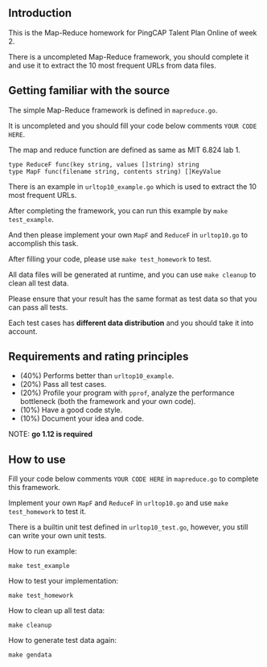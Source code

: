 ## Introduction

This is the Map-Reduce homework for PingCAP Talent Plan Online of week 2.

There is a uncompleted Map-Reduce framework, you should complete it and use it to extract the 10 most frequent URLs from data files.

## Getting familiar with the source

The simple Map-Reduce framework is defined in `mapreduce.go`.

It is uncompleted and you should fill your code below comments `YOUR CODE HERE`.

The map and reduce function are defined as same as MIT 6.824 lab 1.
```
type ReduceF func(key string, values []string) string
type MapF func(filename string, contents string) []KeyValue
```

There is an example in `urltop10_example.go` which is used to extract the 10 most frequent URLs.

After completing the framework, you can run this example by `make test_example`.

And then please implement your own `MapF` and `ReduceF` in `urltop10.go` to accomplish this task.

After filling your code, please use `make test_homework` to test.

All data files will be generated at runtime, and you can use `make cleanup` to clean all test data.

Please ensure that your result has the same format as test data so that you can pass all tests.

Each test cases has **different data distribution** and you should take it into account.

## Requirements and rating principles

* (40%) Performs better than `urltop10_example`.
* (20%) Pass all test cases.
* (20%) Profile your program with `pprof`, analyze the performance bottleneck (both the framework and your own code).
* (10%) Have a good code style.
* (10%) Document your idea and code.

NOTE: **go 1.12 is required**

## How to use

Fill your code below comments `YOUR CODE HERE` in `mapreduce.go` to complete this framework.

Implement your own `MapF` and `ReduceF` in `urltop10.go` and use `make test_homework` to test it.

There is a builtin unit test defined in `urltop10_test.go`, however, you still can write your own unit tests.

How to run example:
```
make test_example
```

How to test your implementation:
```
make test_homework
```

How to clean up all test data:
```
make cleanup
```

How to generate test data again:
```
make gendata
```
